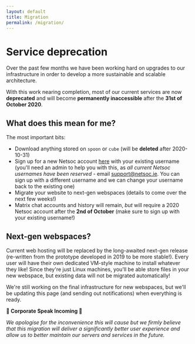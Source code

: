 ```yaml
---
layout: default
title: Migration
permalink: /migration/
---
```


# Service deprecation

Over the past few months we have been working hard on upgrades to our infrastructure in order to develop a more
sustainable and scalable architecture.

With this work nearing completion, most of our current services are now **deprecated** and will become **permanently
inaccessible** after the **31st of October 2020**.

## What does this mean for me?

The most important bits:

  - Download anything stored on `spoon` or `cube` (will be **deleted** after 2020-10-31)
  - Sign up for a new Netsoc account <a href="https://accounts.netsoc.ie/signup" target="_blank">here</a> with your
    existing username (you'll need an admin to help you with this, as _all current Netsoc usernames have been reserved_ -
    email [support@netsoc.ie](mailto:support@netsoc.ie). You can sign up with a different username and we can change
    your username back to the existing one)
  - Migrate your website to next-gen webspaces (details to come over the next few weeks!)
  - Matrix chat accounts and history will remain, _but_ will require a 2020 Netsoc account after the **2nd of October**
  (make sure to sign up with your existing username!)

## Next-gen webspaces?

Current web hosting will be replaced by the long-awaited next-gen release (re-written from the prototype developed in
2019 to be more stable!). Every user will have their own dedicated VM-style machine to install whatever they like!
Since they're just Linux machines, you'll be able store files in your new webspace, but existing data will not be
migrated automatically!

We're still working on the final infrastructure for new webspaces, but we'll be updating this page (and sending out
notifications) when everything is ready.

**🚨 Corporate Speak Incoming 🚨**

_We apologise for the inconvenience this will cause but we firmly believe that this migration will deliver a
significantly better user experience and allow us to better maintain our servers and services in the future._
